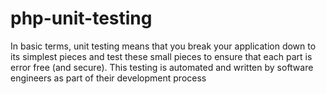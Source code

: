 # php-unit-testing
In basic terms, unit testing means that you break your application down to its simplest pieces and test these small pieces to ensure that each part is error free (and secure). This testing is automated and written by software engineers as part of their development process
